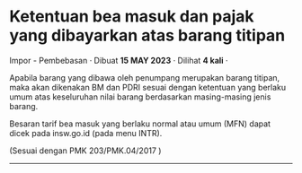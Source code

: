 Ketentuan bea masuk dan pajak yang dibayarkan atas barang titipan
=================================================================

Impor - Pembebasan · Dibuat **15 MAY 2023** · Dilihat **4 kali** ·

Apabila barang yang dibawa oleh penumpang merupakan barang titipan, maka akan dikenakan BM dan PDRI sesuai dengan ketentuan yang berlaku umum atas keseluruhan nilai barang berdasarkan masing-masing jenis barang.

Besaran tarif bea masuk yang berlaku normal atau umum (MFN) dapat dicek pada insw.go.id (pada menu INTR).

(Sesuai dengan PMK 203/PMK.04/2017 )

  
  
  

* * *